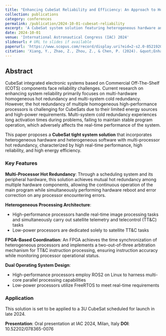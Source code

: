 ```yaml
---
title: "Enhancing CubeSat Reliability and Efficiency: An Approach to Hot Redundancy with Heterogeneous Hardware-software Architecture"
collection: publications
category: conferences
permalink: /publication/2024-10-01-cubesat-reliability
excerpt: 'A CubeSat system solution featuring heterogeneous hardware and software with multi-processor hot redundancy, characterized by high real-time performance, reliability, and energy efficiency.'
date: 2024-10-01
venue: 'International Astronautical Congress (IAC) 2024'
slidesurl: # URL to slides if available
paperurl: 'https://www.scopus.com/record/display.uri?eid=2-s2.0-85219206175&origin=resultslist'
citation: 'Xiang, Y., Zhao, Z., Zhou, Z., & Chen, P. (2024). &quot;Enhancing CubeSat Reliability and Efficiency: An Approach to Hot Redundancy with Heterogeneous Hardware-software Architecture.&quot; <i>Proceedings of the International Astronautical Congress (IAC)</i>. Milan, Italy. DOI: 10.52202/078365-0076'
---
```


## Abstract

CubeSat integrated electronic systems based on Commercial Off-The-Shelf (COTS) components face reliability challenges. Current research on enhancing system reliability primarily focuses on multi-hardware homogeneous hot redundancy and multi-system cold redundancy. However, the hot redundancy of multiple homogeneous high-performance processors is challenging for CubeSats due to their limited energy sources and high-power requirements. Multi-system cold redundancy experiences long activation times during problems, failing to maintain stable program operation, which adversely affects the real-time performance of the system.

This paper proposes a **CubeSat tight system solution** that incorporates heterogeneous hardware and heterogeneous software with multi-processor hot redundancy, characterized by high real-time performance, high reliability, and high energy efficiency.

### Key Features

**Multi-Processor Hot Redundancy**: Through a scheduling system and its peripheral hardware, this solution achieves mutual hot redundancy among multiple hardware components, allowing the continuous operation of the main program while simultaneously performing hardware reboot and error correction on any processor encountering errors.

**Heterogeneous Processing Architecture**:
- High-performance processors handle real-time image processing tasks and simultaneously carry out satellite telemetry and telecontrol (TT&C) tasks
- Low-power processors are dedicated solely to satellite TT&C tasks

**FPGA-Based Coordination**: An FPGA achieves the time synchronization of heterogeneous processors and implements a two-out-of-three arbitration mechanism for TT&C instruction processing, ensuring instruction accuracy while monitoring processor operational status.

**Dual Operating System Design**:
- High-performance processors employ ROS2 on Linux to harness multi-core parallel processing capabilities
- Low-power processors utilize FreeRTOS to meet real-time requirements

### Application

This solution is set to be applied to a 3U CubeSat scheduled for launch in late 2024.

**Presentation**: Oral presentation at IAC 2024, Milan, Italy
**DOI**: 10.52202/078365-0076
